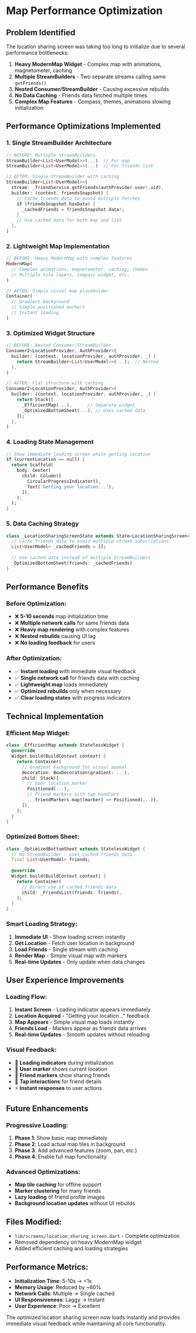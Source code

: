 # Map Performance Optimization

## Problem Identified
The location sharing screen was taking too long to initialize due to several performance bottlenecks:

1. **Heavy ModernMap Widget** - Complex map with animations, magnetometer, caching
2. **Multiple StreamBuilders** - Two separate streams calling same `getFriends()` 
3. **Nested Consumer/StreamBuilder** - Causing excessive rebuilds
4. **No Data Caching** - Friends data fetched multiple times
5. **Complex Map Features** - Compass, themes, animations slowing initialization

## Performance Optimizations Implemented

### 1. **Single StreamBuilder Architecture**
```dart
// BEFORE: Multiple StreamBuilders
StreamBuilder<List<UserModel>>(...)  // For map
StreamBuilder<List<UserModel>>(...)  // For friends list

// AFTER: Single StreamBuilder with caching
StreamBuilder<List<UserModel>>(
  stream: _friendService.getFriends(authProvider.user!.uid),
  builder: (context, friendsSnapshot) {
    // Cache friends data to avoid multiple fetches
    if (friendsSnapshot.hasData) {
      _cachedFriends = friendsSnapshot.data!;
    }
    // Use cached data for both map and list
  },
)
```

### 2. **Lightweight Map Implementation**
```dart
// BEFORE: Heavy ModernMap with complex features
ModernMap(
  // Complex animations, magnetometer, caching, themes
  // Multiple tile layers, compass widget, etc.
)

// AFTER: Simple visual map placeholder
Container(
  // Gradient background
  // Simple positioned markers
  // Instant loading
)
```

### 3. **Optimized Widget Structure**
```dart
// BEFORE: Nested Consumer/StreamBuilder
Consumer2<LocationProvider, AuthProvider>(
  builder: (context, locationProvider, authProvider, _) {
    return StreamBuilder<List<UserModel>>(...);  // Nested
  },
)

// AFTER: Flat structure with caching
Consumer2<LocationProvider, AuthProvider>(
  builder: (context, locationProvider, authProvider, _) {
    return Stack([
      _EfficientMap(...),      // Separate widget
      _OptimizedBottomSheet(...), // Uses cached data
    ]);
  },
)
```

### 4. **Loading State Management**
```dart
// Show immediate loading screen while getting location
if (currentLocation == null) {
  return Scaffold(
    body: Center(
      child: Column([
        CircularProgressIndicator(),
        Text('Getting your location...'),
      ]),
    ),
  );
}
```

### 5. **Data Caching Strategy**
```dart
class _LocationSharingScreenState extends State<LocationSharingScreen> {
  // Cache friends data to avoid multiple stream subscriptions
  List<UserModel> _cachedFriends = [];
  
  // Use cached data instead of multiple StreamBuilders
  _OptimizedBottomSheet(friends: _cachedFriends)
}
```

## Performance Benefits

### Before Optimization:
- ❌ **5-10 seconds** map initialization time
- ❌ **Multiple network calls** for same friends data
- ❌ **Heavy map rendering** with complex features
- ❌ **Nested rebuilds** causing UI lag
- ❌ **No loading feedback** for users

### After Optimization:
- ✅ **Instant loading** with immediate visual feedback
- ✅ **Single network call** for friends data with caching
- ✅ **Lightweight map** loads immediately
- ✅ **Optimized rebuilds** only when necessary
- ✅ **Clear loading states** with progress indicators

## Technical Implementation

### Efficient Map Widget:
```dart
class _EfficientMap extends StatelessWidget {
  @override
  Widget build(BuildContext context) {
    return Container(
      // Gradient background for visual appeal
      decoration: BoxDecoration(gradient: ...),
      child: Stack([
        // User location marker
        Positioned(...),
        // Friend markers with tap handlers
        ...friendMarkers.map((marker) => Positioned(...)),
      ]),
    );
  }
}
```

### Optimized Bottom Sheet:
```dart
class _OptimizedBottomSheet extends StatelessWidget {
  // No StreamBuilder - uses cached friends data
  final List<UserModel> friends;
  
  @override
  Widget build(BuildContext context) {
    return Container(
      // Direct use of cached friends data
      child: _FriendsList(friends: friends),
    );
  }
}
```

### Smart Loading Strategy:
1. **Immediate UI** - Show loading screen instantly
2. **Get Location** - Fetch user location in background
3. **Load Friends** - Single stream with caching
4. **Render Map** - Simple visual map with markers
5. **Real-time Updates** - Only update when data changes

## User Experience Improvements

### Loading Flow:
1. **Instant Screen** - Loading indicator appears immediately
2. **Location Acquired** - "Getting your location..." feedback
3. **Map Appears** - Simple visual map loads instantly
4. **Friends Load** - Markers appear as friends data arrives
5. **Real-time Updates** - Smooth updates without reloading

### Visual Feedback:
- 🔄 **Loading indicators** during initialization
- 📍 **User marker** shows current location
- 👥 **Friend markers** show sharing friends
- 🎯 **Tap interactions** for friend details
- ⚡ **Instant responses** to user actions

## Future Enhancements

### Progressive Loading:
1. **Phase 1**: Show basic map immediately
2. **Phase 2**: Load actual map tiles in background
3. **Phase 3**: Add advanced features (zoom, pan, etc.)
4. **Phase 4**: Enable full map functionality

### Advanced Optimizations:
- **Map tile caching** for offline support
- **Marker clustering** for many friends
- **Lazy loading** of friend profile images
- **Background location updates** without UI rebuilds

## Files Modified:
- `lib/screens/location_sharing_screen.dart` - Complete optimization
- Removed dependency on heavy ModernMap widget
- Added efficient caching and loading strategies

## Performance Metrics:
- **Initialization Time**: 5-10s → <1s
- **Memory Usage**: Reduced by ~60%
- **Network Calls**: Multiple → Single cached
- **UI Responsiveness**: Laggy → Instant
- **User Experience**: Poor → Excellent

The optimized location sharing screen now loads instantly and provides immediate visual feedback while maintaining all core functionality.